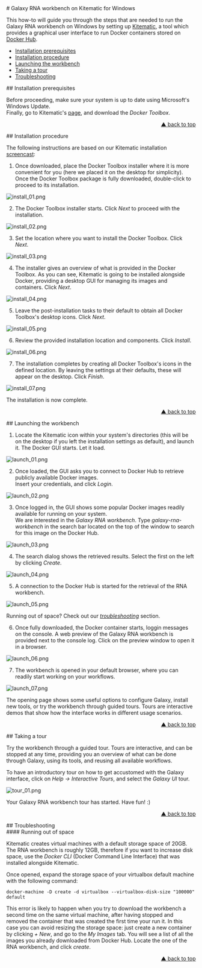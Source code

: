 <div id="top"/>
# Galaxy RNA workbench on Kitematic for Windows

This how-to will guide you through the steps that are needed to run the Galaxy RNA workbench on Windows by setting up [Kitematic](https://kitematic.com), a tool which provides a graphical user interface to run Docker containers stored on [Docker Hub](https://hub.docker.com/).

- [Installation prerequisites](#toc-prerequisites)
- [Installation procedure](#toc-install)
- [Launching the workbench](#toc-launch)
- [Taking a tour](#toc-tour)
- [Troubleshooting](#toc-troubleshooting)

<div id="toc-prerequisites"/>
## Installation prerequisites

Before proceeding, make sure your system is up to date using Microsoft's Windows Update.  
Finally, go to Kitematic's [page](https://kitematic.com/), and download the *Docker Toolbox*.
<p align="right"><a href="#top">&#x25B2; back to top</a></p>

<div id="toc-install"/>
## Installation procedure

The following instructions are based on our Kitematic installation [screencast](https://www.youtube.com/watch?v=ssnea4HXVfE):

1. Once downloaded, place the Docker Toolbox installer where it is more convenient for you (here we placed it on the desktop for simplicity). Once the Docker Toolbox package is fully downloaded, double-click to proceed to its installation.

  ![install_01.png](screenshots/kitematic/win/install_01.png "Install the Docker Toolbox")

2. The Docker Toolbox installer starts. Click _Next_ to proceed with the installation.

  ![install_02.png](screenshots/kitematic/win/install_02.png "Installer starts")

3. Set the location where you want to install the Docker Toolbox. Click _Next_.

  ![install_03.png](screenshots/kitematic/win/install_03.png "Location")

4. The installer gives an overview of what is provided in the Docker Toolbox. As you can see, Kitematic is going to be installed alongside Docker, providing a desktop GUI for managing its images and containers. Click _Next_.

  ![install_04.png](screenshots/kitematic/win/install_04.png "Content")

5. Leave the post-installation tasks to their default to obtain all Docker Toolbox's desktop icons. Click _Next_.

  ![install_05.png](screenshots/kitematic/win/install_05.png "Post-installation setup")

6. Review the provided installation location and components. Click _Install_.

  ![install_06.png](screenshots/kitematic/win/install_06.png "Review installation")

7. The installation completes by creating all Docker Toolbox's icons in the defined location. By leaving the settings at their defaults, these will appear on the desktop. Click _Finish_.

  ![install_07.png](screenshots/kitematic/win/install_07.png "Finish the installation")

The installation is now complete.
<p align="right"><a href="#top">&#x25B2; back to top</a></p>

<div id="toc-launch"/>
## Launching the workbench

1. Locate the Kitematic icon within your system's directories (this will be on the desktop if you left the installation settings as default), and launch it. The Docker GUI starts. Let it load.

  ![launch_01.png](screenshots/kitematic/win/launch_01.png "Docker GUI")

2. Once loaded, the GUI asks you to connect to Docker Hub to retrieve publicly available Docker images.  
  Insert your credentials, and click _Login_.

  ![launch_02.png](screenshots/kitematic/win/launch_02.png "Docker Hub")

3. Once logged in, the GUI shows some popular Docker images readily available for running on your system.  
  We are interested in the _Galaxy RNA workbench_. Type _galaxy-rna-workbench_ in the search bar located on the top of the window to search for this image on the Docker Hub.

  ![launch_03.png](screenshots/kitematic/win/launch_03.png "Search the galaxy-rna-workbench")

4. The search dialog shows the retrieved results. Select the first on the left by clicking _Create_.

  ![launch_04.png](screenshots/kitematic/win/launch_04.png "Get the galaxy-rna-workbench")

5. A connection to the Docker Hub is started for the retrieval of the RNA workbench.

  ![launch_05.png](screenshots/kitematic/win/launch_05.png "Downloading the workbench")

   Running out of space? Check out our [_troubleshooting_](#troubleshooting-space) section.

6. Once fully downloaded, the Docker container starts, loggin messages on the console. A web preview of the Galaxy RNA workbench is provided next to the console log. Click on the preview window to open it in a browser.

  ![launch_06.png](screenshots/kitematic/win/launch_06.png "Docker container starts")

7. The workbench is opened in your default browser, where you can readily start working on your workflows.

  ![launch_07.png](screenshots/kitematic/win/launch_07.png "Workbench opens in the browser")

The opening page shows some useful options to configure Galaxy, install new tools, or try the workbench through guided tours. Tours are interactive demos that show how the interface works in different usage scenarios.
<p align="right"><a href="#top">&#x25B2; back to top</a></p>

<div id="toc-tour"/>
## Taking a tour

Try the workbench through a guided tour. Tours are interactive, and can be stopped at any time, providing you an overview of what can be done through Galaxy, using its tools, and reusing all available workflows.

To have an introductory tour on how to get accustomed with the Galaxy interface, click on _Help -> Interactive Tours_, and select the _Galaxy UI_ tour.

  ![tour_01.png](screenshots/kitematic/win/tour_01.png "Introductory tour")

Your Galaxy RNA workbench tour has started. Have fun! :)
<p align="right"><a href="#top">&#x25B2; back to top</a></p>

<div id="toc-troubleshooting"/>
## Troubleshooting

<div id="troubleshooting-space"/>
#### Running out of space

Kitematic creates virtual machines with a default storage space of 20GB. The RNA workbench is roughly 12GB, therefore if you want to increase disk space, use the *Docker CLI* (Docker Command Line Interface) that was installed alongside Kitematic.

Once opened, expand the storage space of your virtualbox default machine with the following command:
```
docker-machine -D create -d virtualbox --virtualbox-disk-size "100000" default
```
This error is likely to happen when you try to download the workbench a second time on the same virtual machine, after having stopped and removed the container that was created the first time your run it. In this case you can avoid resizing the storage space: just create a new container by clicking _+ New_, and go to the _My Images_ tab. You will see a list of all the images you already downloaded from Docker Hub. Locate the one of the RNA workbench, and click _create_.
<p align="right"><a href="#top">&#x25B2; back to top</a></p>

